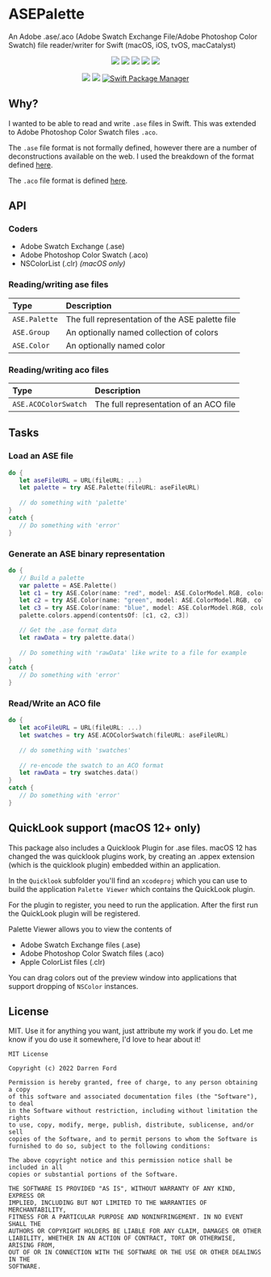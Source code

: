 # ASEPalette

An Adobe .ase/.aco (Adobe Swatch Exchange File/Adobe Photoshop Color Swatch) file reader/writer for Swift (macOS, iOS, tvOS, macCatalyst)

<p align="center">
    <img src="https://img.shields.io/github/v/tag/dagronf/ASEPalette" />
    <img src="https://img.shields.io/badge/macOS-10.13+-red" />
    <img src="https://img.shields.io/badge/iOS-13+-blue" />
    <img src="https://img.shields.io/badge/tvOS-13+-orange" />
    <img src="https://img.shields.io/badge/macCatalyst-2+-purple" />
</p>

<p align="center">
    <img src="https://img.shields.io/badge/Swift-5.4-orange.svg" />
    <img src="https://img.shields.io/badge/License-MIT-lightgrey" />
    <a href="https://swift.org/package-manager">
        <img src="https://img.shields.io/badge/spm-compatible-brightgreen.svg?style=flat" alt="Swift Package Manager" />
    </a>
</p>

## Why?

I wanted to be able to read and write `.ase` files in Swift. This was extended to Adobe Photoshop Color Swatch files `.aco`.

The `.ase` file format is not formally defined, however there are a number of deconstructions available on the web.
I used the breakdown of the format defined [here](http://www.selapa.net/swatches/colors/fileformats.php#adobe_ase).

The `.aco` file format is defined [here](https://www.adobe.com/devnet-apps/photoshop/fileformatashtml/#50577411_pgfId-1070626).

## API

### Coders

* Adobe Swatch Exchange (.ase)
* Adobe Photoshop Color Swatch (.aco)
* NSColorList (.clr) *(macOS only)* 


### Reading/writing ase files

| Type          | Description   | 
|:--------------|:---------------|
|`ASE.Palette`  | The full representation of the ASE palette file |
|`ASE.Group`    | An optionally named collection of colors |
|`ASE.Color`    | An optionally named color |

### Reading/writing aco files

| Type                 | Description   | 
|:---------------------|:---------------|
|`ASE.ACOColorSwatch`  | The full representation of an ACO file |

## Tasks

### Load an ASE file

```swift
do {
   let aseFileURL = URL(fileURL: ...)
   let palette = try ASE.Palette(fileURL: aseFileURL)
   
   // do something with 'palette'
}
catch {
   // Do something with 'error'
}
```

### Generate an ASE binary representation

```swift
do {
   // Build a palette
   var palette = ASE.Palette()
   let c1 = try ASE.Color(name: "red", model: ASE.ColorModel.RGB, colorComponents: [1, 0, 0])
   let c2 = try ASE.Color(name: "green", model: ASE.ColorModel.RGB, colorComponents: [0, 1, 0])
   let c3 = try ASE.Color(name: "blue", model: ASE.ColorModel.RGB, colorComponents: [0, 0, 1])
   palette.colors.append(contentsOf: [c1, c2, c3])

   // Get the .ase format data
   let rawData = try palette.data()
   
   // Do something with 'rawData' like write to a file for example
}
catch {
   // Do something with 'error'
}
```

### Read/Write an ACO file

```swift
do {
   let acoFileURL = URL(fileURL: ...)
   let swatches = try ASE.ACOColorSwatch(fileURL: aseFileURL)
   
   // do something with 'swatches'
   
   // re-encode the swatch to an ACO format
   let rawData = try swatches.data() 
}
catch {
   // Do something with 'error'
}
```

## QuickLook support (macOS 12+ only)

This package also includes a Quicklook Plugin for .ase files. macOS 12 has changed the was quicklook plugins work, by creating an .appex extension (which is the quicklook plugin) embedded within an application.

In the `Quicklook` subfolder you'll find an `xcodeproj` which you can use to build the application `Palette Viewer` which contains the QuickLook plugin.

For the plugin to register, you need to run the application. After the first run the QuickLook plugin will be registered.

Palette Viewer allows you to view the contents of

* Adobe Swatch Exchange files (.ase)
* Adobe Photoshop Color Swatch files (.aco)
* Apple ColorList files (.clr)

You can drag colors out of the preview window into applications that support dropping of `NSColor` instances.

## License

MIT. Use it for anything you want, just attribute my work if you do. Let me know if you do use it somewhere, I'd love to hear about it!

```
MIT License

Copyright (c) 2022 Darren Ford

Permission is hereby granted, free of charge, to any person obtaining a copy
of this software and associated documentation files (the "Software"), to deal
in the Software without restriction, including without limitation the rights
to use, copy, modify, merge, publish, distribute, sublicense, and/or sell
copies of the Software, and to permit persons to whom the Software is
furnished to do so, subject to the following conditions:

The above copyright notice and this permission notice shall be included in all
copies or substantial portions of the Software.

THE SOFTWARE IS PROVIDED "AS IS", WITHOUT WARRANTY OF ANY KIND, EXPRESS OR
IMPLIED, INCLUDING BUT NOT LIMITED TO THE WARRANTIES OF MERCHANTABILITY,
FITNESS FOR A PARTICULAR PURPOSE AND NONINFRINGEMENT. IN NO EVENT SHALL THE
AUTHORS OR COPYRIGHT HOLDERS BE LIABLE FOR ANY CLAIM, DAMAGES OR OTHER
LIABILITY, WHETHER IN AN ACTION OF CONTRACT, TORT OR OTHERWISE, ARISING FROM,
OUT OF OR IN CONNECTION WITH THE SOFTWARE OR THE USE OR OTHER DEALINGS IN THE
SOFTWARE.
```

